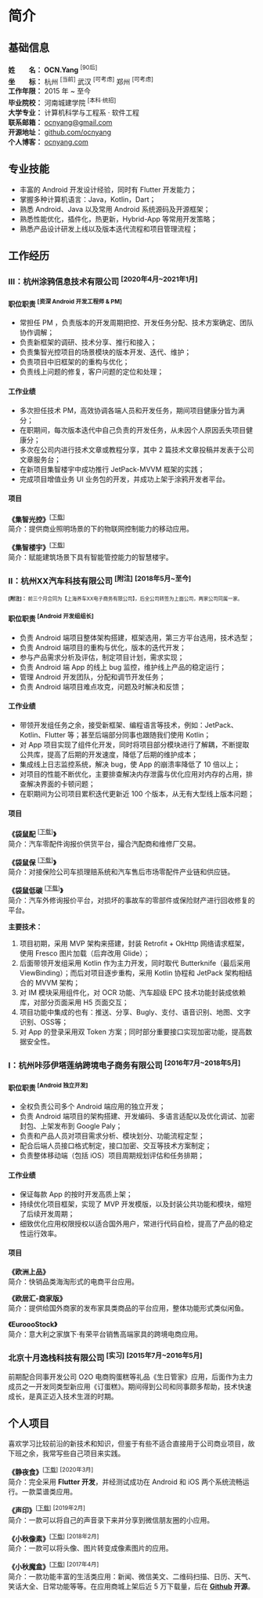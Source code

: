 # 简介
<!--[TOC]-->
## 基础信息

**姓&emsp;&emsp;名： OCN.Yang**  <sup>[90后]</sup>  
**坐&emsp;&emsp;标：** 杭州 <sup>[当前]</sup>  武汉 <sup>[可考虑]</sup>  郑州 <sup>[可考虑]</sup>  
**工作年限：** 2015 年 ~ 至今  
**毕业院校：** 河南城建学院 <sup>[本科·统招]</sup>  
**大学专业：** 计算机科学与工程系 · 软件工程  
**联系邮箱：** [ocnyang@gmail.com](mailto:ocnyang@gmail.com)  
**开源地址：** [github.com/ocnyang](https://github.com/ocnyang)  
**个人博客：** [ocnyang.com](http://ocnyang.com/)  
<!--       wechat:ocn_yang      -->

## 专业技能

* 丰富的 Android 开发设计经验，同时有 Flutter 开发能力；
* 掌握多种计算机语言：Java，Kotlin，Dart；
* 熟悉 Android、Java 以及常用 Android 系统源码及开源框架；
* 熟悉性能优化，插件化，热更新，Hybrid-App 等常用开发策略；
* 熟悉产品设计研发上线以及版本迭代流程和项目管理流程；

## 工作经历

### Ⅲ：杭州涂鸦信息技术有限公司 <sup>[2020年4月~2021年1月]</sup>

#### 职位职责 <sup>[资深 Android 开发工程师 & PM]</sup>  
* 常担任 PM ，负责版本的开发周期把控、开发任务分配、技术方案确定、团队协作调解；
* 负责新框架的调研、技术分享、推行和接入；
* 负责集智光控项目的场景模块的版本开发、迭代、维护；
* 负责项目中旧框架的的重构与优化；
* 负责线上问题的修复，客户问题的定位和处理；

#### 工作业绩  
* 多次担任技术 PM，高效协调各端人员和开发任务，期间项目健康分皆为满分；
* 在职期间，每次版本迭代中自己负责的开发任务，从未因个人原因丢失项目健康分；
* 多次在公司内进行技术文章或教程分享，其中 2 篇技术文章投稿并发表于公司文章服务台；
* 在新项目集智楼宇中成功推行 JetPack-MVVM 框架的实践；
* 完成项目增值业务 UI 业务包的开发，并成功上架于涂鸦开发者平台。

#### 项目
**《集智光控》**<sup>[[下载][link_lighting]]</sup>  
简介：提供商业照明场景的下的物联网控制能力的移动应用。  

**《集智楼宇》**<sup>[[下载][link_building]]</sup>  
简介：赋能建筑场景下具有智能管控能力的智慧楼宇。  


### Ⅱ：杭州XX汽车科技有限公司 <sup>[附注]</sup> <sup>[2018年5月~至今]</sup>

<font size=1 >**[附注]：** 前三个月合同为【上海养车XX电子商务有限公司】，后全公司转签为上面公司，两家公司同属一家。</font>

#### 职位职责 <sup>[Android 开发组组长]</sup>  
* 负责 Android 端项目整体架构搭建，框架选用，第三方平台选用，技术选型；
* 负责 Android 端项目的重构与优化，版本的迭代开发；
* 参与产品需求分析及评估，制定项目计划，需求实现；
* 负责 Android 端 App 的线上 bug 监控，维护线上产品的稳定运行；
* 管理 Android 开发团队，分配和调节开发任务；
* 负责 Android 端项目难点攻克，问题及时解决和反馈；

#### 工作业绩  
* 带领开发组任务之余，接受新框架、编程语言等技术，例如：JetPack、Kotlin、Flutter 等；甚至后端部分同事也跟随我们使用 Kotlin；
* 对 App 项目实现了组件化开发，同时将项目部分模块进行了解耦，不断提取公共库，提高了后期的开发速度，降低了后期的维护成本；
* 集成线上日志监控系统，解决 bug，使 App 的崩溃率降低了 10 倍以上；
* 对项目的性能不断优化，主要排查解决内存泄露与优化应用对内存的占用，排查解决界面的卡顿问题；
* 在职期间为公司项目累积迭代更新近 100 个版本，从无有大型线上版本问题；

#### 项目
**《袋鼠配** <sup>[[下载][link_autoparts]]</sup>**》**  
简介：汽车零配件询报价供货平台，撮合汽配商和维修厂交易。  

**《袋鼠保** <sup>[[下载][link_cloud]]</sup>**》**  
简介：对接保险公司车损理赔系统和汽车售后市场零配件产业链和供应链。  

**《袋鼠低碳** <sup>[[下载][link_recycling]]</sup>**》**  
简介：汽车外修询报价平台，对损坏的事故车的零部件或保险财产进行回收修复的平台。

**主要技术：**
1. 项目初期，采用 MVP 架构来搭建，封装 Retrofit + OkHttp 网络请求框架，使用 Fresco 图片加载（后弃改用 Glide）；
2. 后面带领开发组采用 Kotlin 作为主力开发，同时取代 Butterknife（最后采用 ViewBinding）；而后对项目逐步重构，采用 Kotlin 协程和 JetPack 架构相结合的 MVVM 架构；
3. 对 IM 模块采用组件化，对 OCR 功能、汽车超级 EPC 技术功能封装成依赖库，对部分页面采用 H5 页面交互；
4. 项目功能中集成的也有：推送、分享、Bugly、支付、语音识别、地图、文字识别、OSS等；
5. 对 App 的登录采用双 Token 方案；同时部分重要接口实现加密功能，提高数据安全性。

### Ⅰ：杭州咔莎伊塔莲纳跨境电子商务有限公司 <sup>[2016年7月~2018年5月]</sup>

#### 职位职责 <sup>[Android 独立开发]</sup>  
* 全权负责公司多个 Android 端应用的独立开发；
* 负责 Android 端项目的架构搭建、开发编码、多语言适配以及优化调试、加密封包、上架发布到 Google Paly；
* 负责和产品人员对项目需求分析、模块划分、功能流程定型；
* 配合后端人员接口格式制定，接口加密、交互等技术方案制定；
* 负责整体移动端（包括 iOS）项目周期规划评估和任务排期；

#### 工作业绩
* 保证每款 App 的按时开发高质上架；
* 持续优化项目框架，实现了 MVP 开发模版，以及封装公共功能和模块，缩短了后续开发周期；
* 细致优化应用权限授权以适合国外用户，常进行代码自检，提高了产品的稳定性运行效率。

#### 项目
**《欧洲上品》**  
简介：快销品类海淘形式的电商平台应用。  

**《欧居汇-商家版》**  
简介：提供给国外商家的发布家具类商品的平台应用，整体功能形式类似闲鱼。  

**《EuroooStock》**  
简介：意大利之家旗下·有荣平台销售高端家具的跨境电商应用。  

### 北京十月逸栈科技有限公司 <sup>[实习]</sup> <sup>[2015年7月~2016年5月]</sup>
前期配合同事开发公司 O2O 电商购蛋糕等礼品《生日管家》应用，后面作为主力成员之一开发同类型新应用《订蛋糕》。期间得到公司和同事颇多帮助，技术快速成长，是真正迈入技术生涯的时期。

## 个人项目

喜欢学习比较前沿的新技术和知识，但鉴于有些不适合直接用于公司商业项目，故下班之余，我常写些自己项目来实践。

**《静夜食》**<sup>[[下载][link_jingyes]]</sup> <sup>[2020年3月]</sup>  
简介：完全采用 **Flutter 开发**，并经测试成功在 Android 和 iOS 两个系统流畅运行。一款菜谱类应用。  

**《声印》**<sup>[[下载][link_lp]]</sup> <sup>[2019年2月]</sup>  
简介：一款可以将自己的声音录下来并分享到微信朋友圈的小应用。  

**《小秋像素》**<sup>[[下载][link_qpixel]]</sup> <sup>[2018年2月]</sup>  
简介：一款可以将头像、图片转变成像素图片的应用。  

**《小秋魔盒》**<sup>[[下载][link_qbox]]</sup> <sup>[2017年4月]</sup>  
简介：一款功能丰富的生活类应用：新闻、微信美文、二维码扫描、日历、天气、笑话大全、日常功能等等。在应用商城上架后近 5 万下载量，后在 **[Github](https://github.com/OCNYang/QBox) 开源**。

[link_lighting]: https://appgallery.huawei.com/#/app/C102676267 "集智光控华为应用市场下载地址"
[link_building]: https://appgallery.huawei.com/#/app/C105095185 "集智楼宇华为应用市场下载地址"

[link_autoparts]: https://sj.qq.com/myapp/detail.htm?apkName=com.tongji.autoparts&info=587C6D9A25B3C1CCCB815539187B435A "袋鼠配应用宝下载地址"
[link_cloud]: https://sj.qq.com/myapp/detail.htm?apkName=com.tongji.cloud&info=A7B87BC05D047D7074A0E97DA5857ACE "袋鼠保应用宝下载地址"
[link_recycling]: https://appgallery.huawei.com/#/app/C102979409 "袋鼠低碳华为应用市场下载地址"

[link_jingyes]: http://d.firim.top/jingyes "静夜食下载地址"
[link_lp]: http://d.firim.pro/shengyin "声印下载地址"
[link_qpixel]: http://d.firim.pro/QPixel "小秋像素下载地址"
[link_qbox]: http://d.firim.top/qbox "小秋魔盒下载地址"
